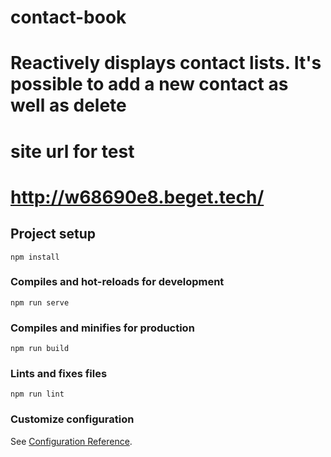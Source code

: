 # contact-book
# Reactively displays contact lists. It's possible to add a new contact as well as delete
# site url for test 

# http://w68690e8.beget.tech/
## Project setup
```
npm install
```

### Compiles and hot-reloads for development
```
npm run serve
```

### Compiles and minifies for production
```
npm run build
```

### Lints and fixes files
```
npm run lint
```

### Customize configuration
See [Configuration Reference](https://cli.vuejs.org/config/).

